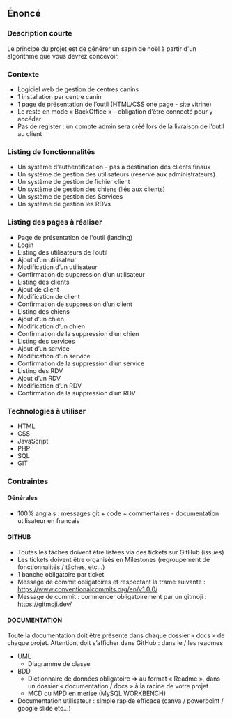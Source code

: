 ## Énoncé

### Description courte

Le principe du projet est de générer un sapin de noël à partir d'un algorithme que vous devrez concevoir.

### Contexte

- Logiciel web de gestion de centres canins
- 1 installation par centre canin
- 1 page de présentation de l’outil (HTML/CSS one page - site vitrine)
- Le reste en mode « BackOffice » - obligation d’être connecté pour y accéder
- Pas de register : un compte admin sera créé lors de la livraison de l’outil au client

### Listing de fonctionnalités

- Un système d’authentification - pas à destination des clients finaux
- Un système de gestion des utilisateurs (réservé aux administrateurs)
- Un système de gestion de fichier client
- Un système de gestion des chiens (liés aux clients)
- Un système de gestion des Services
- Un système de gestion les RDVs

### Listing des pages à réaliser

- Page de présentation de l'outil (landing)
- Login
- Listing des utilisateurs de l’outil
- Ajout d’un utilisateur
- Modification d’un utilisateur
- Confirmation de suppression d’un utilisateur
- Listing des clients
- Ajout de client
- Modification de client
- Confirmation de suppression d’un client
- Listing des chiens
- Ajout d’un chien
- Modification d’un chien
- Confirmation de la suppression d’un chien
- Listing des services
- Ajout d’un service
- Modification d’un service
- Confirmation de la suppression d’un service
- Listing des RDV
- Ajout d’un RDV
- Modification d’un RDV
- Confirmation de la suppression d’un RDV

### Technologies à utiliser

- HTML
- CSS
- JavaScript
- PHP
- SQL
- GIT


### Contraintes

#### Générales

- 100% anglais : messages git + code + commentaires - documentation utilisateur en français 

####  GITHUB

- Toutes les tâches doivent être listées via des tickets sur GitHub (issues)
- Les tickets doivent être organisés en Milestones (regroupement de fonctionnalités / tâches, etc…)
- 1 banche obligatoire par ticket
- Message de commit obligatoires et respectant la trame suivante : https://www.conventionalcommits.org/en/v1.0.0/
- Message de commit : commencer obligatoirement par un gitmoji : https://gitmoji.dev/

#### DOCUMENTATION

Toute la documentation doit être présente dans chaque dossier « docs » de chaque projet. Attention, doit s’afficher dans GitHub : dans le / les readmes

- UML
    - Diagramme de classe
- BDD
    - Dictionnaire de données obligatoire => au format « Readme », dans un dossier « documentation / docs » à la racine de votre projet
    - MCD ou MPD en merise (MySQL WORKBENCH)
- Documentation utilisateur : simple rapide efficace (canva / powerpoint / google slide etc…)